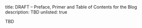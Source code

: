 title: DRAFT – Preface, Primer and Table of Contents for the Blog
description: TBD
unlisted: true

TBD
